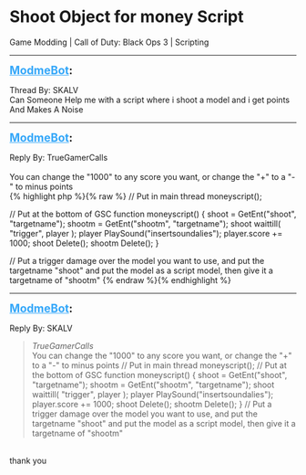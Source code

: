 # Shoot Object for money Script
Game Modding | Call of Duty: Black Ops 3 | Scripting

---
<strong style="font-size: 1.4em;"><span style="text-decoration: underline;text-decoration-color: #34a7f9;"><span style="color:#34a7f9;">ModmeBot</span></span>:</strong>

<p>Thread By: SKALV<br />Can Someone Help me with a script where i shoot a model and i get points And Makes A Noise</p>

---
<strong style="font-size: 1.4em;"><span style="text-decoration: underline;text-decoration-color: #34a7f9;"><span style="color:#34a7f9;">ModmeBot</span></span>:</strong>

<p>Reply By: TrueGamerCalls<br /> <br />You can change the &quot;1000&quot; to any score you want, or change the &quot;+&quot; to a &quot;-&quot; to minus points<br />{% highlight php %}{% raw %}
// Put in main
thread moneyscript();

// Put at the bottom of GSC
function moneyscript()
{
 shoot = GetEnt("shoot", "targetname");
 shootm = GetEnt("shootm", "targetname");
 shoot waittill( "trigger", player );
 player PlaySound("insertsoundalies");
 player.score += 1000;
 shoot Delete();
 shootm Delete();
}

// Put a trigger damage over the model you want to use, and put the targetname "shoot" and put the model as a script model, then give it a targetname of "shootm"
{% endraw %}{% endhighlight %}
</p>

---
<strong style="font-size: 1.4em;"><span style="text-decoration: underline;text-decoration-color: #34a7f9;"><span style="color:#34a7f9;">ModmeBot</span></span>:</strong>

<p>Reply By: SKALV<br /><blockquote><em>TrueGamerCalls</em><br />  You can change the &quot;1000&quot; to any score you want, or change the &quot;+&quot; to a &quot;-&quot; to minus points // Put in main thread moneyscript(); // Put at the bottom of GSC function moneyscript() { shoot = GetEnt(&quot;shoot&quot;, &quot;targetname&quot;); shootm = GetEnt(&quot;shootm&quot;, &quot;targetname&quot;); shoot waittill( &quot;trigger&quot;, player ); player PlaySound(&quot;insertsoundalies&quot;); player.score += 1000; shoot Delete(); shootm Delete(); } // Put a trigger damage over the model you want to use, and put the targetname &quot;shoot&quot; and put the model as a script model, then give it a targetname of &quot;shootm&quot;</blockquote><br /> thank you</p>

